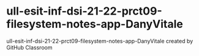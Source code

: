 # ull-esit-inf-dsi-21-22-prct09-filesystem-notes-app-DanyVitale
ull-esit-inf-dsi-21-22-prct09-filesystem-notes-app-DanyVitale created by GitHub Classroom
